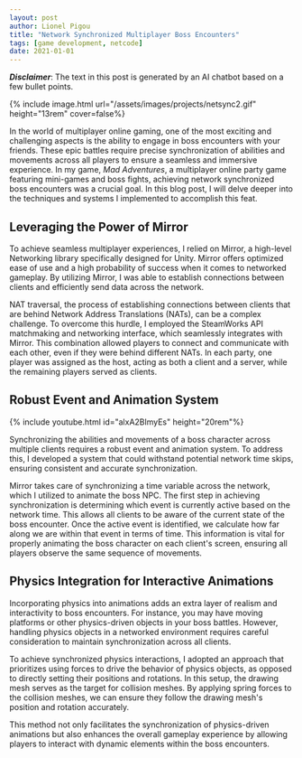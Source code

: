 ```yaml
---
layout: post
author: Lionel Pigou
title: "Network Synchronized Multiplayer Boss Encounters"
tags: [game development, netcode]
date: 2021-01-01
---
```


**_Disclaimer_**: The text in this post is generated by an AI chatbot based on a few bullet points.


<!-- Prompt:
Write a blog post in markdown titled "Network Synchronized Multiplayer Boss Encounters". Go a deeper for each pointer and improve my English writing.
Context: my game Mad Adventures is a multiplayer online party game with mini-games and boss fights.
Content:
- The networking library is Mirror: a high level Networking library for Unity, optimized for ease of use & probability of success. To make connections between clients and sending data we need to traverse NATs: we use SteamWorks API matchmaking and networking interface for that. One player in the party is assigned as a host (client + server) and the others are client-only.
- a Multiplayer boss encounter requires to synchronize all their abilities and movements with all clients. For this I created an event & animation system that is robust against (network) time skips. Mirror takes care of synchronizing a time variable. This network time is used to animate the boss NPC. First we determine which event is currently active based on the network time. Then we determine how far along we are inside the event in terms of time.
- These animations can also have physics attached, like moving platforms for example. Physics objects work best when they driving by forces instead of setting their position and rotation. That is why we use the drawing mesh as the target for the collision meshes. The collision meshes follow the drawing meshes with spring forces for position and rotation.
-->

{% include image.html url="/assets/images/projects/netsync2.gif" height="13rem" cover=false%}


In the world of multiplayer online gaming, one of the most exciting and challenging aspects is the ability to engage in boss encounters with your friends. These epic battles require precise synchronization of abilities and movements across all players to ensure a seamless and immersive experience. In my game, *Mad Adventures*, a multiplayer online party game featuring mini-games and boss fights, achieving network synchronized boss encounters was a crucial goal. In this blog post, I will delve deeper into the techniques and systems I implemented to accomplish this feat.

## Leveraging the Power of Mirror

To achieve seamless multiplayer experiences, I relied on Mirror, a high-level Networking library specifically designed for Unity. Mirror offers optimized ease of use and a high probability of success when it comes to networked gameplay. By utilizing Mirror, I was able to establish connections between clients and efficiently send data across the network.

NAT traversal, the process of establishing connections between clients that are behind Network Address Translations (NATs), can be a complex challenge. To overcome this hurdle, I employed the SteamWorks API matchmaking and networking interface, which seamlessly integrates with Mirror. This combination allowed players to connect and communicate with each other, even if they were behind different NATs. In each party, one player was assigned as the host, acting as both a client and a server, while the remaining players served as clients.

## Robust Event and Animation System
{% include youtube.html id="alxA2BlmyEs" height="20rem"%}

Synchronizing the abilities and movements of a boss character across multiple clients requires a robust event and animation system. To address this, I developed a system that could withstand potential network time skips, ensuring consistent and accurate synchronization.

Mirror takes care of synchronizing a time variable across the network, which I utilized to animate the boss NPC. The first step in achieving synchronization is determining which event is currently active based on the network time. This allows all clients to be aware of the current state of the boss encounter. Once the active event is identified, we calculate how far along we are within that event in terms of time. This information is vital for properly animating the boss character on each client's screen, ensuring all players observe the same sequence of movements.

## Physics Integration for Interactive Animations

Incorporating physics into animations adds an extra layer of realism and interactivity to boss encounters. For instance, you may have moving platforms or other physics-driven objects in your boss battles. However, handling physics objects in a networked environment requires careful consideration to maintain synchronization across all clients.

To achieve synchronized physics interactions, I adopted an approach that prioritizes using forces to drive the behavior of physics objects, as opposed to directly setting their positions and rotations. In this setup, the drawing mesh serves as the target for collision meshes. By applying spring forces to the collision meshes, we can ensure they follow the drawing mesh's position and rotation accurately.

This method not only facilitates the synchronization of physics-driven animations but also enhances the overall gameplay experience by allowing players to interact with dynamic elements within the boss encounters.

<!-- ## Conclusion

Designing and implementing network synchronized multiplayer boss encounters presents a unique set of challenges. By leveraging the power of the Mirror Networking library and utilizing SteamWorks API for NAT traversal, I was able to establish stable connections between clients and facilitate smooth communication.

To ensure accurate synchronization of boss abilities and movements across all clients, I developed a robust event and animation system that accounts for potential network time skips. Additionally, by integrating physics-based animations and applying spring forces to collision meshes, I achieved realistic and interactive boss encounters that maintain synchronization throughout the networked gameplay.

Creating captivating multiplayer experiences in *Mad Adventures* required meticulous attention to detail and a deep understanding of network synchronization. Through the implementation of these techniques and systems, players can engage in thrilling and immersive boss battles, forging unforgettable memories with their friends.

So, gather your party and prepare to face the ultimate challenges in *Mad Adventures* – where network synchronization brings boss encounters to life in a truly exhilarating fashion! -->